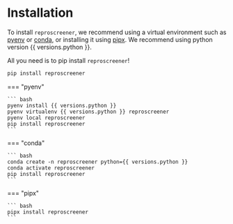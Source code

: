 # Installation

To install `reproscreener`, we recommend using a virtual environment such as [pyenv]( https://github.com/pyenv/pyenv-virtualenv) or [conda](https://docs.conda.io/en/latest/), or installing it using [pipx](https://pypa.github.io/pipx/). We recommend using python version {{ versions.python }}.

All you need is to pip install `reproscreener`! 

``` sh
pip install reproscreener
```

=== "pyenv"

    ``` bash
    pyenv install {{ versions.python }}
    pyenv virtualenv {{ versions.python }} reproscreener
    pyenv local reproscreener
    pip install reproscreener
    ```

=== "conda"

    ``` bash
    conda create -n reproscreener python={{ versions.python }}
    conda activate reproscreener
    pip install reproscreener
    ```

=== "pipx"

    ``` bash
    pipx install reproscreener
    ```
